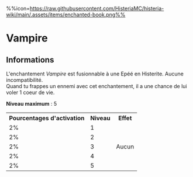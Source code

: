 %%icon=https://raw.githubusercontent.com/HisteriaMC/histeria-wiki/main/.assets/items/enchanted-book.png%%
# Vampire 

## Informations
L'enchantement *Vampire* est fusionnable à une Epéé en Histerite. Aucune incompatibilité.  
Quand tu frappes un ennemi avec cet enchantement, il a une chance de lui voler 1 coeur de vie.  

**Niveau maximum** : 5  

<table>
  <tr>
    <th>Pourcentages d'activation</th>
    <th>Niveau</th>
    <th>Effet</th>
  </tr>
  <tr>
    <td>2%</td>
    <td>1</td>
    <td rowspan="5">Aucun</td>
  </tr>
  <tr>
    <td>2%</td>
    <td>2</td>
  </tr>
  <tr>
    <td>2%</td>
    <td>3</td>
  </tr>
  <tr>
    <td>2%</td>
    <td>4</td>
  </tr>
  <tr>
    <td>2%</td>
    <td>5</td>
   </tr>
</table>
